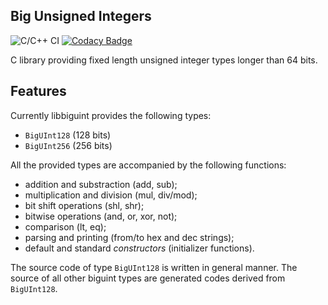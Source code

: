 ## Big Unsigned Integers

![C/C++ CI](https://github.com/SzigetiJ/biguint/workflows/C/C++%20CI/badge.svg)
[![Codacy Badge](https://api.codacy.com/project/badge/Grade/0aed3d8a24aa41f6b622a85a170b1823)](https://app.codacy.com/manual/SzigetiJ/biguint?utm_source=github.com&utm_medium=referral&utm_content=SzigetiJ/biguint&utm_campaign=Badge_Grade_Dashboard)

C library providing fixed length unsigned integer types longer than 64 bits.

## Features

Currently libbiguint provides the following types:
* `BigUInt128` (128 bits)
* `BigUInt256` (256 bits)

All the provided types are accompanied by the following functions:
* addition and substraction (add, sub);
* multiplication and division (mul, div/mod);
* bit shift operations (shl, shr);
* bitwise operations (and, or, xor, not);
* comparison (lt, eq);
* parsing and printing (from/to hex and dec strings);
* default and standard _constructors_ (initializer functions).

The source code of type `BigUInt128` is written in general manner.
The source of all other biguint types are generated codes derived from `BigUInt128`.

